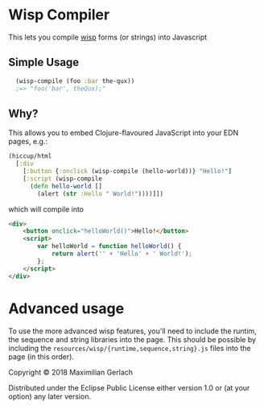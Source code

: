 # Wisp Compiler

This lets you compile [wisp](https://gozala.github.io/wisp/) forms (or strings) into Javascript

## Simple Usage
```clojure
  (wisp-compile (foo :bar the-qux))
  ;=> "foo('bar', theQux);"
```

## Why?
This allows you to embed Clojure-flavoured JavaScript into your EDN pages, e.g.:

```clojure
(hiccup/html
  [:div
    [:button {:onclick (wisp-compile (hello-world))} "Hello!"]
    [:script (wisp-compile
      (defn hello-world []
        (alert (str :Hello " World!"))))]])
```

which will compile into
```html
<div>
    <button onclick="helloWorld()">Hello!</button>
    <script>
        var helloWorld = function helloWorld() {
            return alert('' + 'Hello' + ' World!');
        };
    </script>
</div>
```

# Advanced usage
To use the more advanced wisp features, you'll need to include the runtim, the sequence and string libraries into the page. This should be possible by including the `resources/wisp/{runtime,sequence,string}.js` files into the page (in this order).


Copyright © 2018 Maximilian Gerlach

Distributed under the Eclipse Public License either version 1.0 or (at
your option) any later version.
